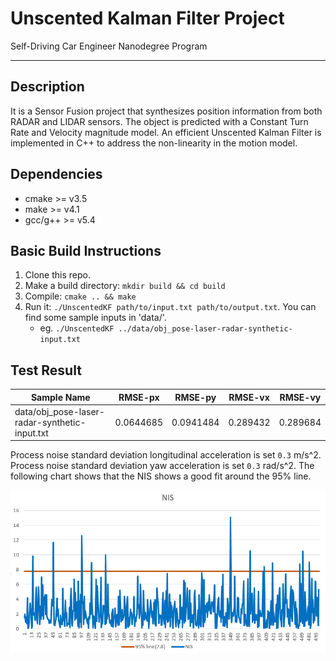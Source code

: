 # Unscented Kalman Filter Project 
Self-Driving Car Engineer Nanodegree Program

---

## Description
It is a Sensor Fusion project that synthesizes position information from both RADAR and LIDAR sensors. The object is predicted with a Constant Turn Rate and Velocity magnitude model. An efficient Unscented Kalman Filter is implemented in C++ to address the non-linearity in the motion model.


## Dependencies

* cmake >= v3.5
* make >= v4.1
* gcc/g++ >= v5.4

## Basic Build Instructions

1. Clone this repo.
2. Make a build directory: `mkdir build && cd build`
3. Compile: `cmake .. && make`
4. Run it: `./UnscentedKF path/to/input.txt path/to/output.txt`. You can find
   some sample inputs in 'data/'.
    - eg. `./UnscentedKF ../data/obj_pose-laser-radar-synthetic-input.txt`




## Test Result

| Sample Name                                   | RMSE-px   | RMSE-py   | RMSE-vx  | RMSE-vy  |
|-----------------------------------------------|-----------|-----------|----------|----------|
| data/obj_pose-laser-radar-synthetic-input.txt | 0.0644685 | 0.0941484 | 0.289432 | 0.289684 |


Process noise standard deviation longitudinal acceleration is set `0.3` m/s^2.
Process noise standard deviation yaw acceleration is set `0.3` rad/s^2.
The following chart shows that the NIS shows a good fit around the 95% line.

![NIS](data/nis_plot.png)

